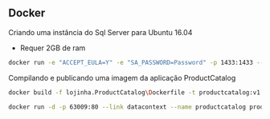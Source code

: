## Docker

Criando uma instância do Sql Server para Ubuntu 16.04

* Requer 2GB de ram

```sh
docker run -e "ACCEPT_EULA=Y" -e "SA_PASSWORD=Password" -p 1433:1433 --name datacontext -d mcr.microsoft.com/mssql/server:2019-CU4-ubuntu-16.04
```

Compilando e publicando uma imagem da aplicação ProductCatalog

```sh
docker build -f lojinha.ProductCatalog\Dockerfile -t productcatalog:v1 .

docker run -d -p 63009:80 --link datacontext --name productcatalog productcatalog:v1
```
